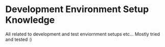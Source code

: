 # Development Environment Setup Knowledge
All related to development and test enviornment setups etc...
Mostly tried and tested :)
